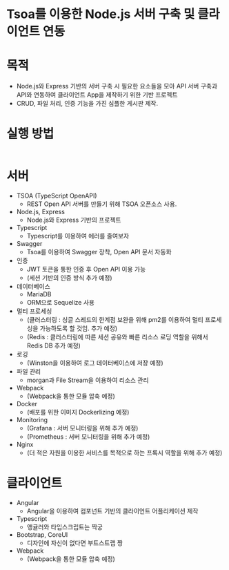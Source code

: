 # Tsoa를 이용한 Node.js 서버 구축 및 클라이언트 연동

# 목적
- Node.js와 Express 기반의 서버 구축 시 필요한 요소들을 모아 API 서버 구축과 API와 연동하여 클라이언트 App을 제작하기 위한 기반 프로젝트
- CRUD, 파일 처리, 인증 기능을 가진 심플한 게시판 제작.

# 실행 방법
```
```

# 서버
- TSOA (TypeScript OpenAPI) 
    * REST Open API 서버를 만들기 위해 TSOA 오픈소스 사용.
- Node.js, Express
    * Node.js와 Express 기반의 프로젝트
- Typescript
    * Typescript를 이용하여 에러를 줄여보자
- Swagger 
    * Tsoa를 이용하여 Swagger 장착, Open API 문서 자동화
- 인증
    * JWT 토큰을 통한 인증 후 Open API 이용 가능
    * (세션 기반의 인증 방식 추가 예정)
- 데이터베이스
    * MariaDB
    * ORM으로 Sequelize 사용
- 멀티 프로세싱
    * (클러스터링 : 싱글 스레드의 한계점 보완을 위해 pm2를 이용하여 멀티 프로세싱을 가능하도록 할 것임. 추가 예정)
    * (Redis : 클러스터링에 따른 세션 공유와 빠른 리소스 로딩 역할을 위해서 Redis DB 추가 예정)
- 로깅
    * (Winston을 이용하여 로그 데이터베이스에 저장 예정)
- 파일 관리
    * morgan과 File Stream을 이용하여 리소스 관리
- Webpack
    * (Webpack을 통한 모듈 압축 예정)
- Docker
    * (배포를 위한 이미지 Dockerlizing 예정)
- Monitoring
    * (Grafana : 서버 모니터링을 위해 추가 예정)
    * (Prometheus : 서버 모니터링을 위해 추가 예정)
- Nginx
    * (더 적은 자원을 이용한 서비스를 목적으로 하는 프록시 역할을 위해 추가 예정)

# 클라이언트
- Angular
    * Angular을 이용하여 컴포넌트 기반의 클라이언트 어플리케이션 제작
- Typescript
    * 앵귤러와 타입스크립트는 짝궁
- Bootstrap, CoreUI
    * 디자인에 자신이 없다면 부트스트랩 짱
- Webpack
    * (Webpack을 통한 모듈 압축 예정)
